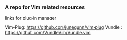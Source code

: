 ### A repo for Vim related resources
links for plug-in manager

Vim-Plug: https://github.com/junegunn/vim-plug
Vundle : https://github.com/VundleVim/Vundle.vim
